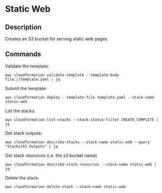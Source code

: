
# Static Web 

## Description
Creates an S3 bucket for serving static web pages


## Commands


Validate the template:
```cli
aws cloudformation validate-template --template-body file://template.yaml | jq
```

Submit the template:
```cli
aws cloudformation deploy --template-file template.yaml --stack-name static-web
```

List the stacks:
```cli
aws cloudformation list-stacks --stack-status-filter CREATE_COMPLETE | jq
```

Get stack outputs:
```cli
aws cloudformation describe-stacks --stack-name static-web --query "Stacks[0].Outputs" | jq
```

Get stack resources (i.e. the s3 bucket name)
```cli
aws cloudformation describe-stack-resources --stack-name static-web | jq
```

Delete the stack:
```cli
aws cloudformation delete-stack --stack-name static-web
```
